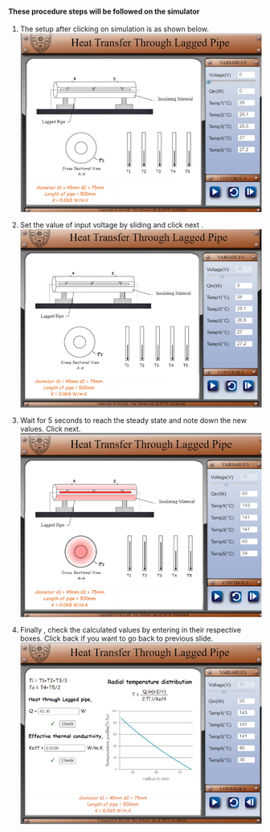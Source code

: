 #### These procedure steps will be followed on the simulator

1. The setup after clicking on simulation is as shown below.<br>
![alt text](images/lag11.png)<br>

2. Set the value of input voltage by sliding and click next .<br>
![alt text](images/lag22.png)<br>

3. Wait for 5 seconds to reach the steady state and note down the new values. Click next.<br>
![alt text](images/lag33.png)<br>

4. Finally , check the calculated values by entering in their respective boxes. Click back if you want to go back to previous slide.<br>
![alt text](images/lag44.png)<br>
